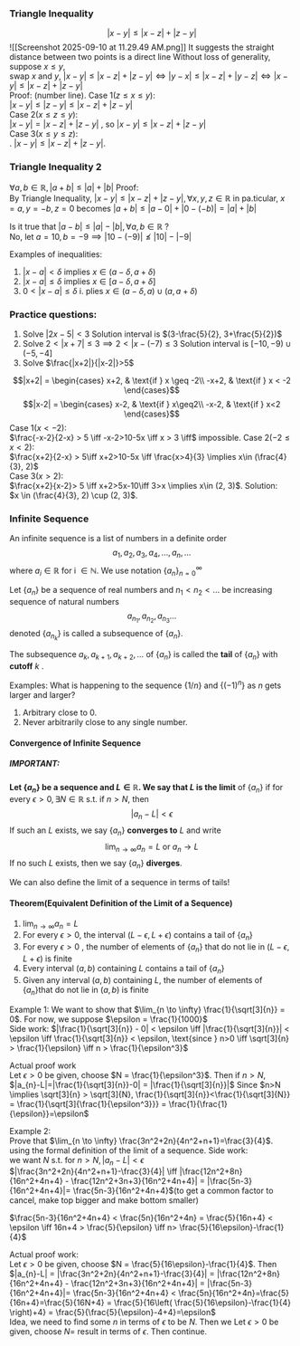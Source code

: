 ### Triangle Inequality
  
$$|x-y|\leq|x-z|+|z-y|$$
![[Screenshot 2025-09-10 at 11.29.49 AM.png]] 
	It suggests the straight distance between two points is a direct line
	Without loss of generality, suppose $x \leq y$,  
	swap $x$ and $y$,  $|x-y|\leq|x-z|+|z-y| \iff |y-x|\leq|x-z|+|y-z| \iff  |x-y|\leq |x-z|+|z-y|$     
	Proof: (number line). 
		Case 1($z\leq x\leq y$):  
			$|x-y|\leq|z-y|\leq|x-z|+|z-y|$   
		Case 2($x\leq z\leq y$):    
			$|x-y|=|x-z|+|z-y|$ , so $|x-y|\leq|x-z|+|z-y|$   
		Case 3($x\leq y\leq z$):  
		. $|x-y|\leq|x-z|+|z-y|$. 
### Triangle Inequality 2  
$\forall a, b \in \mathbb{R}, |a+b|\leq|a|+|b|$ 
Proof:  
	By Triangle Inequality, $|x-y|\leq|x-z|+|z-y|, \forall x, y, z \in \mathbb{R}$ 
	in pa.ticular, $x= a, y = -b, z =0$ 
	becomes $|a+b|\leq|a-0|+|0-(-b)| = |a|+|b|$ 
	
Is it true that  $|a - b|\leq|a|-|b|, \forall a, b \in \mathbb{R}$ ?  
	No, let $a = 10, b = -9 \implies |10-(-9)|\nleq|10|-|-9|$   

Examples of inequalities:  
1) $|x-a|<\delta$ implies $x \in (a-\delta, a+\delta)$ 
2) $|x-a|\leq \delta$ implies $x \in [a-\delta, a+\delta]$  
3) $0<|x-a|\leq\delta$ i. plies $x \in (a-\delta, a) \cup (a, a+\delta)$ 

### Practice questions:
1) Solve $|2x-5|<3$
	Solution interval is $(3-\frac{5}{2}, 3+\frac{5}{2})$
2) Solve $2<|x+7|\leq {3} \implies 2<|x-(-7)\leq {3}$
	 Solution interval is $[-10, -9)\cup(-5, -4]$ 
3) Solve $\frac{|x+2|}{|x-2|}>5$  
	
$$|x+2| = \begin{cases}
x+2, & \text{if } x \geq -2\\
-x+2, & \text{if } x < -2
\end{cases}$$$$|x-2| = \begin{cases}
x-2, & \text{if } x\geq2\\
-x-2, & \text{if } x<2
\end{cases}$$
	Case 1($x<-2$):  
	$\frac{-x-2}{2-x} > 5 \iff -x-2>10-5x \iff x > 3 \iff$ impossible. 
	Case 2($-2\leq x<2$):  
	$\frac{x+2}{2-x} > 5\iff x+2>10-5x \iff \frac{x>4}{3} \implies x\in (\frac{4}{3}, 2)$   
	Case 3($x>2$):  
	$\frac{x+2}{x-2}> 5 \iff x+2>5x-10\iff 3>x \implies x\in (2, 3)$. 
	Solution:    
	$x \in (\frac{4}{3}, 2) \cup (2, 3)$. 


### Infinite Sequence
An infinite sequence is a list of numbers in a definite order 
$$a_{1}, a_{2}, a_{3}, a_{4}, \dots, a_{n}, \dots$$
where $a_{i} \in \mathbb{R} \text{ for i } \in \mathbb{N}$. We use notation $\{a_{n}\}^{\infty}_{n=0}$   

Let $\{a_{n}\}$ be a sequence of real numbers and $n_1< n_2< \dots$ be increasing sequence of natural numbers  $$a_{n_{1}}, a_{n_{2}}, a_{n_{3}}\dots$$ denoted $\{a_{n_{k}}\}$ is called a subsequence of $\{a_{n}\}$.  

The subsequence $a_{k}, a_{k+1}, a_{k+2},\dots$ of $\{a_{n}\}$  is called the **tail** of $\{a_{n}\}$ with **cutoff** $k$ . 

Examples:
What is happening to the sequence $\{1/n\}$ and $\{(-1)^n\}$ as $n$ gets larger and larger?
1) Arbitrary close to 0. 
2) Never arbitrarily close to any single number. 
#### Convergence of Infinite Sequence  

##### IMPORTANT:   
**Let $\{a_{n}\}$ be a sequence and $L \in \mathbb{R}$. We say that $L$ is the limit** of $\{a_{n}\}$ if $\text{for every } \epsilon > 0, \exists N \in \mathbb{R}$ s.t. if $n>N$, then    
$$
|a_{n}-L|<\epsilon
$$ 
If such an $L$ exists, we say $\{a_{n}\}$ **converges to** $L$ and write   
$$\lim_{n \to \infty} a_{n} = L \text{ or } a_{n} \to L$$If no such $L$ exists, then we say $\{a_{n}\}$ **diverges**.  

We can also define the limit of a sequence in terms of tails!   

#### Theorem(Equivalent Definition of the Limit of a Sequence)
1) $\lim_{n \to \infty} a_{n} =L$  
2) For every $\epsilon > 0$, the interval $(L-\epsilon, L+\epsilon) \text{ contains a tail of } \{a_{n}\}$  
3) For every $\epsilon > 0$ , the number of elements of $\{a_{n}\} \text{ that do not lie in } (L-\epsilon, L+\epsilon)$ is finite   
4) Every interval $(a, b)$ containing $L$ contains a tail of $\{a_{n}\}$  
5) Given any interval $(a, b)$ containing $L$, the number of elements of $\{a_{n}\} \text{that do not lie in } (a, b)$ is finite  

Example 1:
We want to show that $\lim_{n \to \infty} \frac{1}{\sqrt[3]{n}} = 0$. For now, we suppose $\epsilon = \frac{1}{1000}$  
Side work: $|\frac{1}{\sqrt[3]{n}} - 0| < \epsilon \iff |\frac{1}{\sqrt[3]{n}}| < \epsilon \iff  \frac{1}{\sqrt[3]{n}} < \epsilon, \text{since } n>0 \iff \sqrt[3]{n} > \frac{1}{\epsilon} \iff n > \frac{1}{\epsilon^3}$   

Actual proof work   
Let $\epsilon > 0$ be given, choose $N = \frac{1}{\epsilon^3}$. Then if $n>N$, $|a_{n}-L|=|\frac{1}{\sqrt[3]{n}}-0| = |\frac{1}{\sqrt[3]{n}}|$ 
Since $n>N \implies \sqrt[3]{n} > \sqrt[3]{N}, \frac{1}{\sqrt[3]{n}}<\frac{1}{\sqrt[3]{N}} = \frac{1}{\sqrt[3]{\frac{1}{\epsilon^3}}} = \frac{1}{\frac{1}{\epsilon}}=\epsilon$    

Example 2:  
Prove that $\lim_{n \to \infty} \frac{3n^2+2n}{4n^2+n+1}=\frac{3}{4}$. using the formal definition of the limit of a sequence. 
Side work:   
we want $N$ s.t. for $n>N, |a_{n}-L|<\epsilon$  
$|\frac{3n^2+2n}{4n^2+n+1}-\frac{3}{4}| \iff |\frac{12n^2+8n}{16n^2+4n+4} - \frac{12n^2+3n+3}{16n^2+4n+4}| = |\frac{5n-3}{16n^2+4n+4}|= \frac{5n-3}{16n^2+4n+4}$(to get a common factor to cancel, make top bigger and make bottom smaller)  

$\frac{5n-3}{16n^2+4n+4} < \frac{5n}{16n^2+4n} = \frac{5}{16n+4} < \epsilon \iff 16n+4 > \frac{5}{\epsilon} \iff n> \frac{5}{16\epsilon}-\frac{1}{4}$   

Actual proof work:  
Let $\epsilon > 0$ be given, choose $N = \frac{5}{16\epsilon}-\frac{1}{4}$. Then $|a_{n}-L| = |\frac{3n^2+2n}{4n^2+n+1}-\frac{3}{4}| = |\frac{12n^2+8n}{16n^2+4n+4} - \frac{12n^2+3n+3}{16n^2+4n+4}| = |\frac{5n-3}{16n^2+4n+4}|= \frac{5n-3}{16n^2+4n+4} < \frac{5n}{16n^2+4n}=\frac{5}{16n+4}=\frac{5}{16N+4} = \frac{5}{16\left( \frac{5}{16\epsilon}-\frac{1}{4} \right)+4} = \frac{5}{\frac{5}{\epsilon}-4+4}=\epsilon$   
Idea, we need to find some $n \text{ in terms of } \epsilon$ to be $N$. 
Then we Let $\epsilon > 0$ be given, choose $N =$ result in terms of $\epsilon$. Then continue. 





